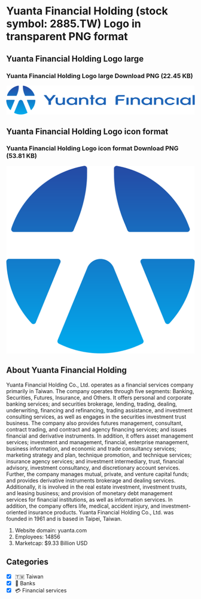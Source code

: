 # Yuanta Financial Holding (stock symbol: 2885.TW) Logo in transparent PNG format

## Yuanta Financial Holding Logo large

### Yuanta Financial Holding Logo large Download PNG (22.45 KB)

![Yuanta Financial Holding Logo large Download PNG (22.45 KB)](/img/orig/2885.TW_BIG-48f15829.png)

## Yuanta Financial Holding Logo icon format

### Yuanta Financial Holding Logo icon format Download PNG (53.81 KB)

![Yuanta Financial Holding Logo icon format Download PNG (53.81 KB)](/img/orig/2885.TW-862c26d4.png)

## About Yuanta Financial Holding

Yuanta Financial Holding Co., Ltd. operates as a financial services company primarily in Taiwan. The company operates through five segments: Banking, Securities, Futures, Insurance, and Others. It offers personal and corporate banking services; and securities brokerage, lending, trading, dealing, underwriting, financing and refinancing, trading assistance, and investment consulting services, as well as engages in the securities investment trust business. The company also provides futures management, consultant, contract trading, and contract and agency financing services; and issues financial and derivative instruments. In addition, it offers asset management services; investment and management, financial, enterprise management, business information, and economic and trade consultancy services; marketing strategy and plan, technique promotion, and technique services; insurance agency services; and investment intermediary, trust, financial advisory, investment consultancy, and discretionary account services. Further, the company manages mutual, private, and venture capital funds; and provides derivative instruments brokerage and dealing services. Additionally, it is involved in the real estate investment, investment trusts, and leasing business; and provision of monetary debt management services for financial institutions, as well as information services. In addition, the company offers life, medical, accident injury, and investment-oriented insurance products. Yuanta Financial Holding Co., Ltd. was founded in 1961 and is based in Taipei, Taiwan.

1. Website domain: yuanta.com
2. Employees: 14856
3. Marketcap: $9.33 Billion USD


## Categories
- [x] 🇹🇼 Taiwan
- [x] 🏦 Banks
- [x] 💳 Financial services
